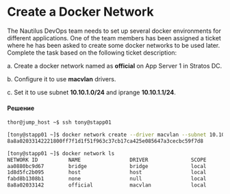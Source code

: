 # Create a Docker Network

The Nautilus DevOps team needs to set up several docker environments for different applications. One of the team members has been assigned a ticket where he has been asked to create some docker networks to be used later. Complete the task based on the following ticket description:

a. Create a docker network named as __official__ on App Server 1 in Stratos DC.

b. Configure it to use __macvlan__ drivers.

c. Set it to use subnet __10.10.1.0/24__ and iprange __10.10.1.1/24__.


#### Решение

```bash
thor@jump_host ~$ ssh tony@stapp01

[tony@stapp01 ~]$ docker network create --driver macvlan --subnet 10.10.1.0/24 --ip-range 10.10.1.1/24 official
8a8a02033142221800ff7f1d1f51f963c37cb17ca425e085647a3cecbc59f7d8

[tony@stapp01 ~]$ docker network ls
NETWORK ID          NAME                DRIVER              SCOPE
aa0880bc9d67        bridge              bridge              local
1d8d5fc2b095        host                host                local
fabd8b1308b1        none                null                local
8a8a02033142        official            macvlan             local

```
